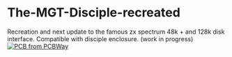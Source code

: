 # The-MGT-Disciple-recreated
Recreation and next update to the famous zx spectrum 48k + and 128k disk interface.  Compatible with disciple enclosure.  (work in progress)
<a href="https://www.pcbway.com/project/shareproject/The_MGT_disciple_recreated_07d3c694.html"><img src="https://www.pcbway.com/project/img/images/frompcbway-1220.png" alt="PCB from PCBWay" /></a>
